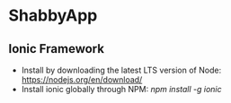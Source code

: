 # ShabbyApp

## Ionic Framework
* Install by downloading the latest LTS version of Node: https://nodejs.org/en/download/
* Install ionic globally through NPM: _npm install -g ionic_

